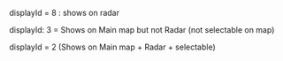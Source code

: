displayId = 8 : shows on radar

displayId:
3 = Shows on Main map but not Radar (not selectable on map)

displayId = 2 (Shows on Main map + Radar + selectable)